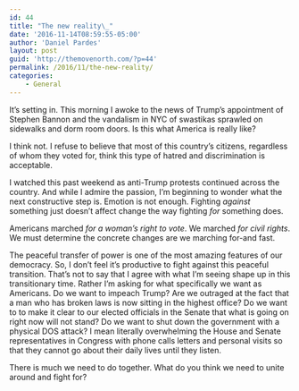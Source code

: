```yaml
---
id: 44
title: "The new reality\_"
date: '2016-11-14T08:59:55-05:00'
author: 'Daniel Pardes'
layout: post
guid: 'http://themovenorth.com/?p=44'
permalink: /2016/11/the-new-reality/
categories:
    - General
---
```


It’s setting in. This morning I awoke to the news of Trump’s appointment of Stephen Bannon and the vandalism in NYC of swastikas sprawled on sidewalks and dorm room doors. Is this what America is really like?

I think not. I refuse to believe that most of this country’s citizens, regardless of whom they voted for, think this type of hatred and discrimination is acceptable.

I watched this past weekend as anti-Trump protests continued across the country. And while I admire the passion, I’m beginning to wonder what the next constructive step is. Emotion is not enough. Fighting *against* something just doesn’t affect change the way fighting *for* something does.

Americans marched *for a woman’s right to vote*. We marched *for civil rights*. We must determine the concrete changes are we marching for-and fast.

The peaceful transfer of power is one of the most amazing features of our democracy. So, I don’t feel it’s productive to fight against this peaceful transition. That’s not to say that I agree with what I’m seeing shape up in this transitionary time. Rather I’m asking for what specifically we want as Americans. Do we want to impeach Trump? Are we outraged at the fact that a man who has broken laws is now sitting in the highest office? Do we want to to make it clear to our elected officials in the Senate that what is going on right now will not stand? Do we want to shut down the government with a physical DOS attack? I mean literally overwhelming the House and Senate representatives in Congress with phone calls letters and personal visits so that they cannot go about their daily lives until they listen.

There is much we need to do together. What do you think we need to unite around and fight for?